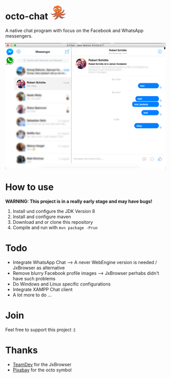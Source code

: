 # octo-chat   <img src="https://raw.githubusercontent.com/Roba1993/octo-chat/master/img/octo.png" width="50">

A native chat program with focus on the Facebook and WhatsApp messengers. 

![alt tag](https://raw.githubusercontent.com/Roba1993/octo-chat/master/img/octa-chat.png)

# How to use
**WARNING: This project is in a really early stage and may have bugs!**

1. Install und configure the JDK Version 8
2. Install and configure maven
3. Download and or clone this repository
4. Compile and run with `mvn package -Prun`

# Todo
- Integrate WhatsApp Chat --> A never WebEngine version is needed / JxBrowser as alternative
- Remove blurry Facebook profile images --> JxBrowser perhabs didn't have such problems
- Do Windows and Linux specific configurations
- Integrate XAMPP Chat client
- A lot more to do ...

# Join
Feel free to support this project :)

# Thanks
- [TeamDev](http://www.teamdev.com/jxbrowser) for the JxBrowser
- [Pixabay](https://pixabay.com/de/krake-kraken-sea-life-tier-monster-152287/) for the octo symbol
